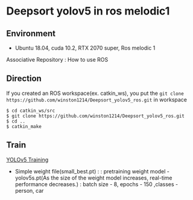 # Deepsort yolov5 in ros melodic1

## Environment 
- Ubuntu 18.04, cuda 10.2, RTX 2070 super, Ros melodic 1

Associative Repository : How to use ROS

## Direction
If you created an ROS workspace(ex. catkin_ws), you put the ```git clone https://github.com/winston1214/Deepsort_yolov5_ros.git``` in workspace
```
$ cd catkin_ws/src
$ git clone https://github.com/winston1214/Deepsort_yolov5_ros.git
$ cd ..
$ catkin_make
```

## Train

<a href='https://github.com/winston1214/AICT/tree/master/yolov5'>YOLOv5 Training</a>

- Simple weight file(small_best.pt)
  : 
  : pretraining weight model - yolov5s.pt(As the size of the weight model increases, real-time performance decreases.)
  : batch size - 8, epochs - 150 ,classes - person, car
